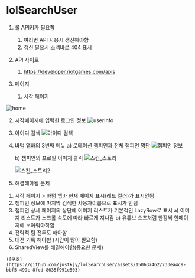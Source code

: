 # lolSearchUser
1. 롤 API키가 필요함
   1) 여러번 API 사용시 갱신해야함 
   2) 갱신 필요시 스넥바로 404 표시  
3. API 사이트
   1) https://developer.riotgames.com/apis
      
4. 페이지
   1) 시작 페이지 

  ![home](https://github.com/justkjy/lolSearchUser/assets/150637462/3509da43-1a45-4eb1-a538-b543a3fb8b78)

   2) 시작페이지에 입력한 로그인 정보
      ![userInfo](https://github.com/justkjy/lolSearchUser/assets/150637462/00ed90e8-4d4f-4b7c-b228-5978905a393d)

   3) 아이디 검색
      ![아이디 검색](https://github.com/justkjy/lolSearchUser/assets/150637462/f2efe595-4967-42c1-a0e2-19094553691f)

   4) 바텀 앱바의 3번째 메뉴
      a) 로테이션 챔피언과 전체 챔피언 명단
      ![챔피언 정보](https://github.com/justkjy/lolSearchUser/assets/150637462/158ed2e7-ac3f-4f72-bb2d-e5551d71502c)

      b) 챔피언의 프로필 이미지 클릭
         ![스킨_스토리](https://github.com/justkjy/lolSearchUser/assets/150637462/9dbaf9ff-da69-497a-9ddf-18ee250d8d4f)

         ![스킨_스토리2](https://github.com/justkjy/lolSearchUser/assets/150637462/739c3c0e-a76a-4e43-b1ca-bddd1c79255c)
 
 5. 해결해야될 문제
   1) 시작 페이지 > 바텀 엡바 현재 패이지 표시(레드 컬러)가 표시안됨
   2) 챔피언 정보에 마지막 검색한 사용자이름으로 표시가 안됨
   3) 챔피언 상세 페이지의 상단에 이미지 리스트가 기본적인 LazyRow로 표시
      a) 이미지 리스트가 스크롤 속도에 따라 빠르게 지나감 
      b) 유튜브 쇼츠처럼 한장씩 한페이지에 보여줘야하함
   4) 전략적 팀 전투도 해아함
   5) 대전 기록 해야함 (시간이 많이 필요함)
   6) SharedView를 해결해야함(중요한 문제)
    
 
    ![구조](https://github.com/justkjy/lolSearchUser/assets/150637462/733ea4c9-bbf5-499c-8fcd-8635f991e503)

